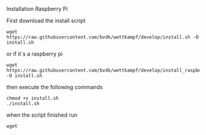 Installation Raspberry Pi

First download the install script

    wget https://raw.githubusercontent.com/bvdk/wettkampf/develop/install.sh -O install.sh

or if it´s a raspberry pi    

    wget https://raw.githubusercontent.com/bvdk/wettkampf/develop/install_raspberry.sh -O install.sh

then execute the following commands

    chmod +x install.sh
    ./install.sh

when the script finished run

    wget 
